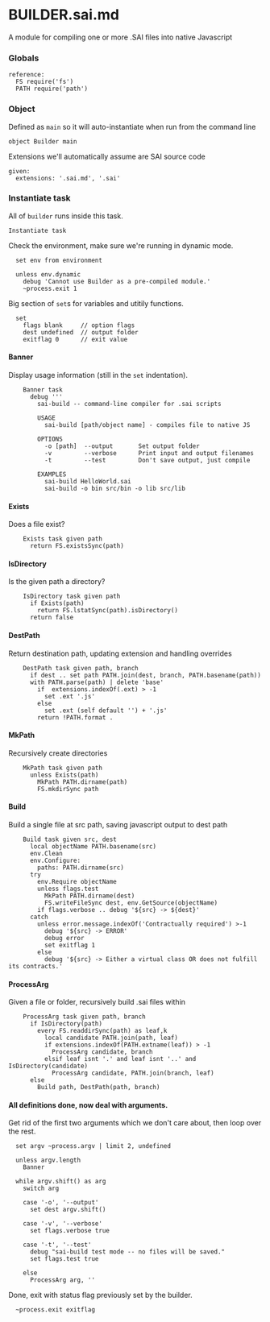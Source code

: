 # BUILDER.sai.md

A module for compiling one or more .SAI files into native Javascript

### Globals

    reference:
      FS require('fs')
      PATH require('path')


### Object

Defined as `main` so it will auto-instantiate when run from the command line

    object Builder main


Extensions we'll automatically assume are SAI source code

    given:
      extensions: '.sai.md', '.sai'


### Instantiate task

All of `builder` runs inside this task.

    Instantiate task 

Check the environment, make sure we're running in dynamic mode.

      set env from environment 

      unless env.dynamic
        debug 'Cannot use Builder as a pre-compiled module.'
        ~process.exit 1

Big section of `set`s for variables and utitily functions.
    
      set
        flags blank     // option flags
        dest undefined  // output folder
        exitflag 0      // exit value


#### Banner

Display usage information (still in the `set` indentation).
    
        Banner task
          debug '''
            sai-build -- command-line compiler for .sai scripts
      
            USAGE
              sai-build [path/object name] - compiles file to native JS 
      
            OPTIONS
              -o [path]  --output       Set output folder
              -v         --verbose      Print input and output filenames
              -t         --test         Don't save output, just compile
      
            EXAMPLES
              sai-build HelloWorld.sai
              sai-build -o bin src/bin -o lib src/lib


#### Exists

Does a file exist?
        
        Exists task given path
          return FS.existsSync(path)


#### IsDirectory      

Is the given path a directory?

        IsDirectory task given path
          if Exists(path)
            return FS.lstatSync(path).isDirectory()
          return false
    
        
#### DestPath

Return destination path, updating extension and handling overrides

        DestPath task given path, branch
          if dest .. set path PATH.join(dest, branch, PATH.basename(path))
          with PATH.parse(path) | delete 'base'
            if  extensions.indexOf(.ext) > -1
              set .ext '.js'
            else
              set .ext (self default '') + '.js'
            return !PATH.format .

   
#### MkPath

Recursively create directories

        MkPath task given path
          unless Exists(path)
            MkPath PATH.dirname(path)
            FS.mkdirSync path


#### Build

Build a single file at src path, saving javascript output to dest path

        Build task given src, dest
          local objectName PATH.basename(src)
          env.Clean
          env.Configure: 
            paths: PATH.dirname(src)
          try
            env.Require objectName 
            unless flags.test
              MkPath PATH.dirname(dest)
              FS.writeFileSync dest, env.GetSource(objectName)
            if flags.verbose .. debug '${src} -> ${dest}'
          catch
            unless error.message.indexOf('Contractually required') >-1
              debug '${src} -> ERROR'
              debug error
              set exitflag 1
            else
              debug '${src} -> Either a virtual class OR does not fulfill its contracts.'
          

#### ProcessArg

Given a file or folder, recursively build .sai files within

        ProcessArg task given path, branch
          if IsDirectory(path)
            every FS.readdirSync(path) as leaf,k
              local candidate PATH.join(path, leaf)
              if extensions.indexOf(PATH.extname(leaf)) > -1
                ProcessArg candidate, branch
              elsif leaf isnt '.' and leaf isnt '..' and IsDirectory(candidate)
                ProcessArg candidate, PATH.join(branch, leaf)
          else 
            Build path, DestPath(path, branch)
        
#### All definitions done, now deal with arguments.

Get rid of the first two arguments which we don't care about, then loop over the rest.

      set argv ~process.argv | limit 2, undefined

      unless argv.length
        Banner
  
      while argv.shift() as arg
        switch arg

        case '-o', '--output'
          set dest argv.shift()

        case '-v', '--verbose'
          set flags.verbose true

        case '-t', '--test'
          debug "sai-build test mode -- no files will be saved."
          set flags.test true

        else
          ProcessArg arg, ''       

Done, exit with status flag previously set by the builder.

      ~process.exit exitflag
  